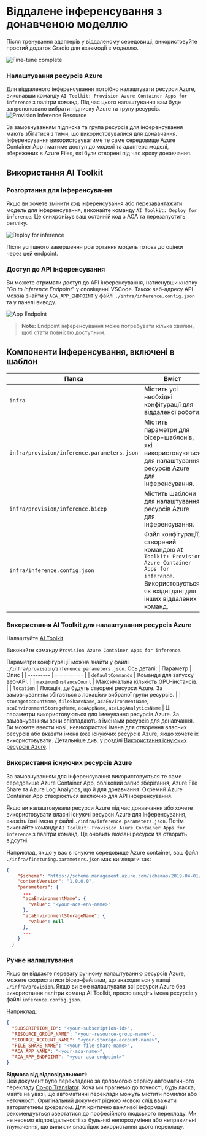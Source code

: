 <!--
CO_OP_TRANSLATOR_METADATA:
{
  "original_hash": "a54cd3d65b6963e4e8ce21e143c3ab04",
  "translation_date": "2025-07-09T20:04:56+00:00",
  "source_file": "md/01.Introduction/03/Remote_Interence.md",
  "language_code": "uk"
}
-->
# Віддалене інференсування з донавченою моделлю

Після тренування адаптерів у віддаленому середовищі, використовуйте простий додаток Gradio для взаємодії з моделлю.

![Fine-tune complete](../../../../../imgs/03/RemoteServer/log-finetuning-res.png)

### Налаштування ресурсів Azure  
Для віддаленого інференсування потрібно налаштувати ресурси Azure, виконавши команду `AI Toolkit: Provision Azure Container Apps for inference` з палітри команд. Під час цього налаштування вам буде запропоновано вибрати підписку Azure та групу ресурсів.  
![Provision Inference Resource](../../../../../imgs/03/RemoteServer/command-provision-inference.png)
   
За замовчуванням підписка та група ресурсів для інференсування мають збігатися з тими, що використовувалися для донавчання. Інференсування використовуватиме те саме середовище Azure Container App і матиме доступ до моделі та адаптера моделі, збережених в Azure Files, які були створені під час кроку донавчання.

## Використання AI Toolkit

### Розгортання для інференсування  
Якщо ви хочете змінити код інференсування або перезавантажити модель для інференсування, виконайте команду `AI Toolkit: Deploy for inference`. Це синхронізує ваш останній код з ACA та перезапустить репліку.

![Deploy for inference](../../../../../imgs/01/03/RemoteServer/command-deploy.png)

Після успішного завершення розгортання модель готова до оцінки через цей endpoint.

### Доступ до API інференсування

Ви можете отримати доступ до API інференсування, натиснувши кнопку "*Go to Inference Endpoint*" у сповіщенні VSCode. Також веб-адресу API можна знайти у `ACA_APP_ENDPOINT` у файлі `./infra/inference.config.json` та у панелі виводу.

![App Endpoint](../../../../../imgs/01/03/RemoteServer/notification-deploy.png)

> **Note:** Endpoint інференсування може потребувати кілька хвилин, щоб стати повністю доступним.

## Компоненти інференсування, включені в шаблон

| Папка | Вміст |
| ------ |--------- |
| `infra` | Містить усі необхідні конфігурації для віддаленої роботи. |
| `infra/provision/inference.parameters.json` | Містить параметри для bicep-шаблонів, які використовуються для налаштування ресурсів Azure для інференсування. |
| `infra/provision/inference.bicep` | Містить шаблони для налаштування ресурсів Azure для інференсування. |
| `infra/inference.config.json` | Файл конфігурації, створений командою `AI Toolkit: Provision Azure Container Apps for inference`. Використовується як вхідні дані для інших віддалених команд. |

### Використання AI Toolkit для налаштування ресурсів Azure  
Налаштуйте [AI Toolkit](https://marketplace.visualstudio.com/items?itemName=ms-windows-ai-studio.windows-ai-studio)

Виконайте команду `Provision Azure Container Apps for inference`.

Параметри конфігурації можна знайти у файлі `./infra/provision/inference.parameters.json`. Ось деталі:
| Параметр | Опис |
| --------- |------------ |
| `defaultCommands` | Команди для запуску веб-API. |
| `maximumInstanceCount` | Максимальна кількість GPU-інстансів. |
| `location` | Локація, де будуть створені ресурси Azure. За замовчуванням збігається з локацією вибраної групи ресурсів. |
| `storageAccountName`, `fileShareName`, `acaEnvironmentName`, `acaEnvironmentStorageName`, `acaAppName`,  `acaLogAnalyticsName` | Ці параметри використовуються для іменування ресурсів Azure. За замовчуванням вони співпадають з іменами ресурсів для донавчання. Ви можете ввести нові, невикористані імена для створення власних ресурсів або вказати імена вже існуючих ресурсів Azure, якщо хочете їх використовувати. Детальніше див. у розділі [Використання існуючих ресурсів Azure](../../../../../md/01.Introduction/03). |

### Використання існуючих ресурсів Azure

За замовчуванням для інференсування використовується те саме середовище Azure Container App, обліковий запис зберігання, Azure File Share та Azure Log Analytics, що й для донавчання. Окремий Azure Container App створюється виключно для API інференсування.

Якщо ви налаштовували ресурси Azure під час донавчання або хочете використовувати власні існуючі ресурси Azure для інференсування, вкажіть їхні імена у файлі `./infra/inference.parameters.json`. Потім виконайте команду `AI Toolkit: Provision Azure Container Apps for inference` з палітри команд. Це оновить вказані ресурси та створить відсутні.

Наприклад, якщо у вас є існуюче середовище Azure container, ваш файл `./infra/finetuning.parameters.json` має виглядати так:

```json
{
    "$schema": "https://schema.management.azure.com/schemas/2019-04-01/deploymentParameters.json#",
    "contentVersion": "1.0.0.0",
    "parameters": {
      ...
      "acaEnvironmentName": {
        "value": "<your-aca-env-name>"
      },
      "acaEnvironmentStorageName": {
        "value": null
      },
      ...
    }
  }
```

### Ручне налаштування  
Якщо ви віддаєте перевагу ручному налаштуванню ресурсів Azure, можете скористатися bicep-файлами, що знаходяться у папці `./infra/provision`. Якщо ви вже налаштували всі ресурси Azure без використання палітри команд AI Toolkit, просто введіть імена ресурсів у файлі `inference.config.json`.

Наприклад:

```json
{
  "SUBSCRIPTION_ID": "<your-subscription-id>",
  "RESOURCE_GROUP_NAME": "<your-resource-group-name>",
  "STORAGE_ACCOUNT_NAME": "<your-storage-account-name>",
  "FILE_SHARE_NAME": "<your-file-share-name>",
  "ACA_APP_NAME": "<your-aca-name>",
  "ACA_APP_ENDPOINT": "<your-aca-endpoint>"
}
```

**Відмова від відповідальності**:  
Цей документ було перекладено за допомогою сервісу автоматичного перекладу [Co-op Translator](https://github.com/Azure/co-op-translator). Хоча ми прагнемо до точності, будь ласка, майте на увазі, що автоматичні переклади можуть містити помилки або неточності. Оригінальний документ рідною мовою слід вважати авторитетним джерелом. Для критично важливої інформації рекомендується звертатися до професійного людського перекладу. Ми не несемо відповідальності за будь-які непорозуміння або неправильні тлумачення, що виникли внаслідок використання цього перекладу.